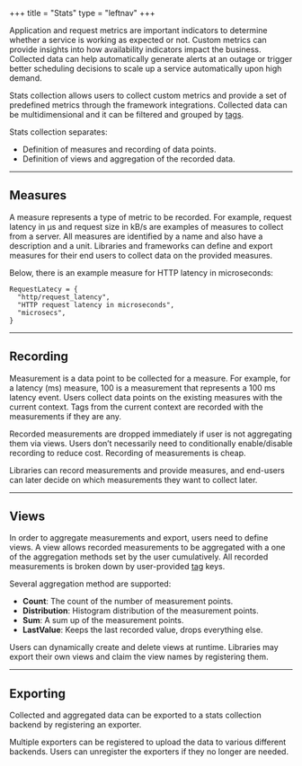 +++
title = "Stats"
type = "leftnav"
+++

Application and request metrics are important indicators
to determine whether a service is working as expected or not.
Custom metrics can provide insights into how availability indicators
impact the business. Collected data can help automatically
generate alerts at an outage or trigger better scheduling
decisions to scale up a service automatically upon high demand.

Stats collection allows users to collect custom metrics and provide
a set of predefined metrics through the framework integrations.
Collected data can be multidimensional and
it can be filtered and grouped by [tags](/tags).

Stats collection separates:  

* Definition of measures and recording of data points.
* Definition of views and aggregation of the recorded data.

---

## Measures  

A measure represents a type of metric to be recorded. For example, request latency
in µs and request size in kB/s are examples of measures to collect from a server.
All measures are identified by a name and also have a description and a unit.
Libraries and frameworks can define and export measures for their end users to
collect data on the provided measures.  

Below, there is an example measure for HTTP latency in microseconds:

```
RequestLatecy = { 
  "http/request_latency",
  "HTTP request latency in microseconds",
  "microsecs",
}
```
---

## Recording  
Measurement is a data point to be collected for a measure. For example, for a latency (ms) measure, 100 is a measurement that represents a 100 ms latency event. Users collect data points on the existing measures with the current context. Tags from the current context are recorded with the measurements if they are any.  

Recorded measurements are dropped immediately if user is not aggregating them via views. Users don’t necessarily need to conditionally enable/disable recording to reduce cost. Recording of measurements is cheap.  

Libraries can record measurements and provide measures,
and end-users can later decide on which measurements
they want to collect later.  

---

## Views

In order to aggregate measurements and export, users need to define views.
A view allows recorded measurements to be aggregated with a one of the
aggregation methods set by the user cumulatively.
All recorded measurements is broken down by user-provided [tag](/tags) keys.  

Several aggregation method are supported:  

* **Count**: The count of the number of measurement points.
* **Distribution**: Histogram distribution of the measurement points.
* **Sum**: A sum up of the measurement points.
* **LastValue**: Keeps the last recorded value, drops everything else.

Users can dynamically create and delete views at runtime. Libraries may
export their own views and claim the view names by registering them.  

---

## Exporting 

Collected and aggregated data can be exported to a stats collection backend by registering an exporter.  

Multiple exporters can be registered to upload the data to various different backends. Users can unregister the exporters if they no longer are needed. 